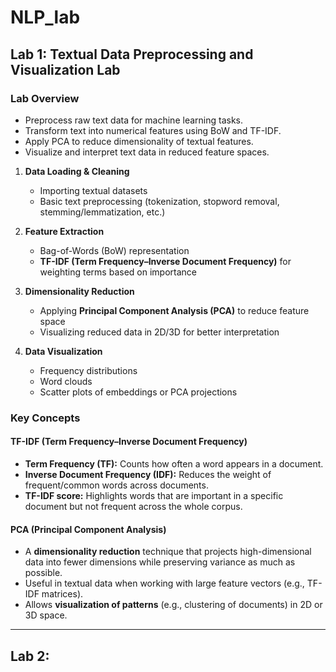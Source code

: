 # NLP_lab

## Lab 1: Textual Data Preprocessing and Visualization Lab

### Lab Overview
* Preprocess raw text data for machine learning tasks.
* Transform text into numerical features using BoW and TF-IDF.
* Apply PCA to reduce dimensionality of textual features.
* Visualize and interpret text data in reduced feature spaces.

1. **Data Loading & Cleaning**

   * Importing textual datasets
   * Basic text preprocessing (tokenization, stopword removal, stemming/lemmatization, etc.)

2. **Feature Extraction**

   * Bag-of-Words (BoW) representation
   * **TF-IDF (Term Frequency–Inverse Document Frequency)** for weighting terms based on importance

3. **Dimensionality Reduction**

   * Applying **Principal Component Analysis (PCA)** to reduce feature space
   * Visualizing reduced data in 2D/3D for better interpretation

4. **Data Visualization**

   * Frequency distributions
   * Word clouds
   * Scatter plots of embeddings or PCA projections

### Key Concepts

#### TF-IDF (Term Frequency–Inverse Document Frequency)

* **Term Frequency (TF):** Counts how often a word appears in a document.
* **Inverse Document Frequency (IDF):** Reduces the weight of frequent/common words across documents.
* **TF-IDF score:** Highlights words that are important in a specific document but not frequent across the whole corpus.

#### PCA (Principal Component Analysis)

* A **dimensionality reduction** technique that projects high-dimensional data into fewer dimensions while preserving variance as much as possible.
* Useful in textual data when working with large feature vectors (e.g., TF-IDF matrices).
* Allows **visualization of patterns** (e.g., clustering of documents) in 2D or 3D space.

---

## Lab 2:



